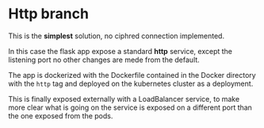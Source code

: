 # Http branch

This is the **simplest** solution, no ciphred connection implemented.

In this case the flask app expose a standard **http** service, except the listening port no other changes are mede from the default. 

The app is dockerized with the Dockerfile contained in the Docker directory with the `http` tag and deployed on the kubernetes cluster as a deployment. 

This is finally exposed externally with a LoadBalancer service, to make more clear what is going on the service is exposed on a different port than the one exposed from the pods.
